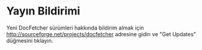 Yayın Bildirimi
====================
Yeni DocFetcher sürümleri hakkında bildirim almak için <http://sourceforge.net/projects/docfetcher> adresine gidin ve "Get Updates" düğmesini tıklayın.